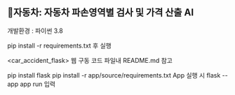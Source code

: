 ## 🚗자동차: **자동차 파손영역별 검사 및 가격 산출 AI**

개발환경 : 파이썬 3.8

pip install -r requirements.txt 후 실행

<car_accident_flask>
웹 구동 코드
파일내 README.md 참고

pip install flask
pip install -r app/source/requirements.txt
App 실행 시 flask --app app run 입력
